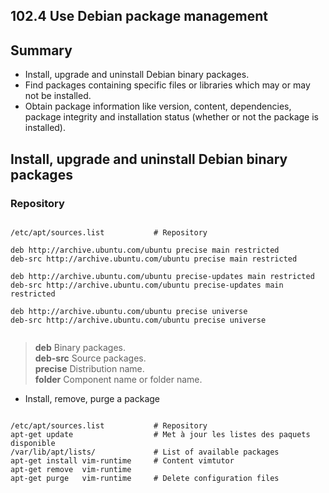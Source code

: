 102.4 Use Debian package management
-----------------------------------

Summary
-------

- Install, upgrade and uninstall Debian binary packages.
- Find packages containing specific files or libraries which may or may not be installed.
- Obtain package information like version, content, dependencies, package integrity and installation status (whether or not the package is installed).

Install, upgrade and uninstall Debian binary packages
-----------------------------------------------------

### Repository
<pre><code>
/etc/apt/sources.list           # Repository  

deb http://archive.ubuntu.com/ubuntu precise main restricted
deb-src http://archive.ubuntu.com/ubuntu precise main restricted

deb http://archive.ubuntu.com/ubuntu precise-updates main restricted
deb-src http://archive.ubuntu.com/ubuntu precise-updates main restricted

deb http://archive.ubuntu.com/ubuntu precise universe
deb-src http://archive.ubuntu.com/ubuntu precise universe

</code></pre>

>**deb** Binary packages.  
>**deb-src** Source packages.  
>**precise** Distribution name.  
>**folder**  Component name or folder name.  


- Install, remove, purge a package
<pre><code>
/etc/apt/sources.list           # Repository
apt-get update                  # Met à jour les listes des paquets disponible
/var/lib/apt/lists/             # List of available packages
apt-get install vim-runtime     # Content vimtutor
apt-get remove  vim-runtime
apt-get purge   vim-runtime     # Delete configuration files

</code></pre>
